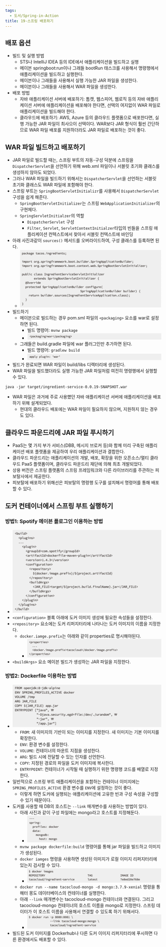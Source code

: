 ```yaml
---
tags:
  - 도서/Spring-in-Action
title: 19-스프링 배포하기
---
```




## 배포 옵션

- 빌드 및 실행 방법
	- STS나 IntelliJ IDEA 등의 IDE에서 애플리케이션을 빌드하고 실행
	- 메이븐 springboot:run이나 그래들 bootRun 태스크를 사용해서 명령행에서 애플리케이션을 빌드하고 실행한다.
	- 메이븐이나 그래들을 사용해서 실행 가능한 JAR 파일을 생성한다.
	- 메이븐이나 그래들을 사용해서 WAR 파일을 생성한다.
- 배포 방법
	- 자바 애플리케이션 서버에 배포하기: 톰캣, 웹스피어, 웹로직 등의 자바 애플리케이션 서버에 애플리케이션을 배포해야 한다면, 선택의 여지없이 WAR 파일로 애플리케이션을 빌드해야 한다.
	- 클라우드에 배포하기: AWS, Azure 등의 클라우드 플랫폼으로 배포한다면, 실행 가능한 JAR 파일이 최사으이 선택이다. WAR보다 JAR 형식이 훨씬 간단하므로 WAR 파일 배포를 지원하더라도 JAR 파일로 배포하는 것이 좋다.

## WAR 파일 빌드하고 배포하기

- JAR 파일로 빌드할 때는, 스프링 부트의 자동-구성 덕분에 스프링을 `DispatcherServlet`을 선언하기 위해 web.xml 파일이나 서블릿 초기화 클래스를 생성하지 않아도 되었다.
- 그러나 WAR 파일을 빌드하기 위해서는 `DispatcherServlet`을 선언하는 서블릿 초기화 클래스도 WAR 파일에 포함해야 한다.
- 스프링 부트는 `SpringBootServletInitializr`를 사용해서 `DispatcherServlet` 구성을 쉽게 해준다.
	- `SpringBootServletInitializer`는 스프링 `WebApplicationInitializer`의 구현체다.
	- `SpringServletInitialzer`의 역할
		- `DispatcherServlet` 구성
		- `Filter`, `Servlet`, `ServletContextInitialzer`타입의 빈들을 스프링 애플리케이션 컨텍스트에서 찾아서 서블릿 컨텍스트에 바인딩
- 아래 사진과같이 `sources()` 메서드를 오버라이드하여, 구성 클래스를 등록하면 된다.
	- ![](assets/Pasted%20image%2020231122230347.png)
- 빌드하기
	- 메이븐으로 빌드하는 경우 pom.sml 파일의 `<packaging>` 요소를 war로 설정하면 된다.
		- 빌드 명령어: `mvnw package`
		- ![](assets/Pasted%20image%2020231122230627.png)
	- 그래들은 build.gradle 파일에 war 플러그인만 추가하면 된다.
		- 빌드 명령어: `gradlew build`
		- ![](assets/Pasted%20image%2020231122230649.png)
- 빌드가 완료되면 WAR 파일이 build/libs 디렉터리에 생성된다.
- WAR 파일을 빌드했더라도 실행 가능한 JAR 파일처럼 여전히 명령행에서 실행할 수 있다.

```
java -jar target/ingredient-service-0.0.19-SNAPSHOT.war
```

- WAR 파일은 과거에 주로 사용헀던 자바 애플리케이션 서버에 애플리케이션을 배포하기 위해 설계되었다.
	- 현대의 클라우드 배포에는 WAR 파일이 필요하지 않으며, 지원하지 않는 경우도 있다.

## 클라우드 파운드리에 JAR 파일 푸시하기

- PaaS는 몇 가지 부가 서비스(DBB, 메시지 브로커 등)와 함께 미리 구축된 애플리케이션 배포 플랫폼을 제공하여 우리 애플리케이션과 결합한다.
- 클라우드 파운드리는 애플리케이션의 개발, 배포, 확장을 위한 오픈소스/멀티 클라우드 PaaS 플랫폼이며, 클라우드 파운드리 재단에 의해 최초 개발되었다.
- 상용 버전은 스프링 플랫폼의 스프링 프레임워크와 다른 라이브러리를 주관하는 피보탈사에서 제공한다.
- 피보탈에 배포하기 위해선은 피보탈의 명령행 도구를 설치해서 명령어를 통해 배포할 수 있다.

## 도커 컨테이너에서 스프링 부트 실행하기

### 방법1: Spotify 메이븐 플로그인 이용하는 방법

- ![](assets/Pasted%20image%2020231123204313.png)
- `<configuration>` 블록 아래에 도커 이미지 생성에 필요한 속성들을 설정한다.
- `<repository>` 요소에는 도커 리퍼지터리에 나타나는 도커 이미지의 이름을 지정한다.
	- `docker.iamge.prefix`는 아래와 같이 properties로 명시해야된다.
		- ![](assets/Pasted%20image%2020231123204429.png)
- `<buildArgs>` 요소 메이븐 빌드가 생성하는 JAR 파일을 지정한다.

### 방법2: Dockerfile 이용하는 방법

- ![](assets/Pasted%20image%2020231123204524.png)
	- `FROM`: 새 이미지의 기반이 되는 이미지를 지정한다. 새 이미지는 기본 이미지를 확장한다.
	- `ENV`: 환경 변수를 설정한다.
	- `VOLUME`: 컨테이너의 마운트 지점을 생성한다.
	- `ARG`: 빌드 시에 전달할 수 있는 인자를 선언한다.
	- `COPY`: 지정된 경로의 파일을 도커 이미지에 복사한다.
	- `ENTRYPOINT`: 컨테이너가 시작될 때 실행하기 위한 명령행 코드를 배열로 지정한다.
- 일반적으로 스프링 부트 애플리케이션을 포함하는 컨테이너 이미지에는 `SPRING_PROFILES_ACTIVE` 환경 변수를 `ENV`에 설정하는 것이 좋다.
	- 이렇게 하면 도커에 실행되는 애플리케이션에 고유한 빈과 구성 속성을 구성할 수 있기 때문이다.
- 도커를 사용할 때 DB의 호스트는 `--link` 매개변수를 사용하는 방법이 있다.
	- 아래 사진과 같이 구성 파일에는 mongo라고 호스트를 지정해둔다.
		- ![](assets/Pasted%20image%2020231123204930.png)
	- `mvnw package dockerfile:build` 명령어를 통해 jar 파일을 빌드하고 이미지가 생성된다.
	- `docker iamges` 명령을 사용하면 생성된 이미지가 로컬 이미지 리퍼지터리에 있는지 검사할 수 있다.
		- ![](assets/Pasted%20image%2020231123205034.png)
	- `docker run --name tacocloud-mongo -d mongo:3.7.9-xenial` 명령을 통해터 몽도 데이터베이스의 컨테이너를 실행한다.
	- 아래 `--link` 매개변수는 tacocloud-mongo 컨테이너와 연결된다. 그리고 tacocloud-mongo 컨테이너의 호스트 이름을 mongo로 지정한다. 스프링 데이터가 이 호스트 이름을 사용해서 연결할 수 있도록 하기 위해서다.
		- ![](assets/Pasted%20image%2020231123205219.png)
- 빌드된 도커 이미지를 Dockerhub나 다른 도커 이미지 리퍼지터리에 푸시하면 다른 환경에서도 배포할 수 있다.
